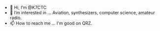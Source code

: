 - 👋 Hi, I’m @K7CTC
- 👀 I’m interested in ... Aviation, synthesizers, computer science, amateur radio.
- 📫 How to reach me ... I'm good on QRZ.

<!---
K7CTC/K7CTC is a ✨ special ✨ repository because its `README.md` (this file) appears on your GitHub profile.
You can click the Preview link to take a look at your changes.
--->
